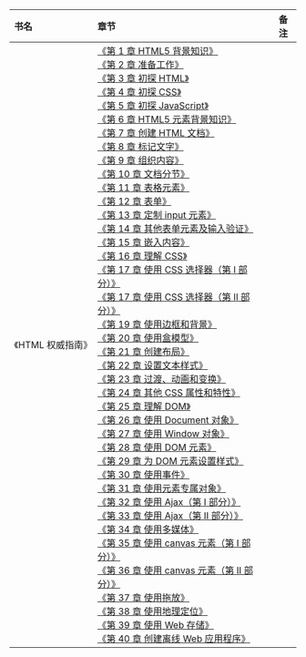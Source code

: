 |书名|章节|备注|
|:---|:--|:---:
《HTML 权威指南》|[《第 1 章 HTML5 背景知识》]()<br>[《第 2 章 准备工作》]()<br>[《第 3 章 初探 HTML》]()<br>[《第 4 章 初探 CSS》]()<br>[《第 5 章 初探 JavaScript》]()<br>[《第 6 章 HTML5 元素背景知识》]()<br>[《第 7 章 创建 HTML 文档》]()<br>[《第 8 章 标记文字》]()<br>[《第 9 章 组织内容》]()<br>[《第 10 章 文档分节》]()<br>[《第 11 章 表格元素》]()<br>[《第 12 章 表单》]()<br>[《第 13 章 定制 input 元素》]()<br>[《第 14 章 其他表单元素及输入验证》]()<br>[《第 15 章 嵌入内容》]()<br>[《第 16 章 理解 CSS》]()<br>[《第 17 章 使用 CSS 选择器（第 I 部分）》]()<br>[《第 17 章 使用 CSS 选择器（第 II 部分）》]()<br>[《第 19 章 使用边框和背景》]()<br>[《第 20 章 使用盒模型》]()<br>[《第 21 章 创建布局》]()<br>[《第 22 章 设置文本样式》]()<br>[《第 23 章 过渡、动画和变换》]()<br>[《第 24 章 其他 CSS 属性和特性》]()<br>[《第 25 章 理解 DOM》]()<br>[《第 26 章 使用 Document 对象》]()<br>[《第 27 章 使用 Window 对象》]()<br>[《第 28 章 使用 DOM 元素》]()<br>[《第 29 章 为 DOM 元素设置样式》]()<br>[《第 30 章 使用事件》]()<br>[《第 31 章 使用元素专属对象》]()<br>[《第 32 章 使用 Ajax（第 I 部分）》]()<br>[《第 33 章 使用 Ajax（第 II 部分）》]()<br>[《第 34 章 使用多媒体》]()<br>[《第 35 章 使用 canvas 元素（第 I 部分）》]()<br>[《第 36 章 使用 canvas 元素（第 II 部分）》]()<br>[《第 37 章 使用拖放》]()<br>[《第 38 章 使用地理定位》]()<br>[《第 39 章 使用 Web 存储》]()<br>[《第 40 章 创建离线 Web 应用程序》]()<br>|

